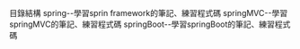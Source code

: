 目錄結構
spring--學習sprin framework的筆記、練習程式碼
springMVC--學習springMVC的筆記、練習程式碼
springBoot--學習springBoot的筆記、練習程式碼
